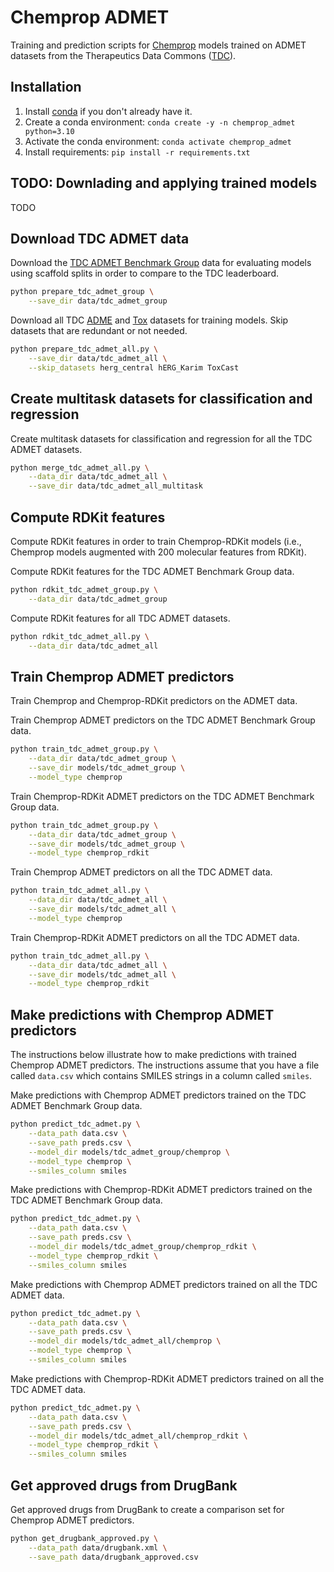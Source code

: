 # Chemprop ADMET
Training and prediction scripts for [Chemprop](https://github.com/chemprop/chemprop) models trained on ADMET datasets from the Therapeutics Data Commons ([TDC](https://tdcommons.ai/)).


## Installation

1. Install [conda](https://docs.conda.io/en/latest/miniconda.html) if you don't already have it.
2. Create a conda environment: `conda create -y -n chemprop_admet python=3.10`
3. Activate the conda environment: `conda activate chemprop_admet`
4. Install requirements: `pip install -r requirements.txt`


## TODO: Downlading and applying trained models

TODO


## Download TDC ADMET data

Download the [TDC ADMET Benchmark Group](https://tdcommons.ai/benchmark/admet_group/overview/) data for evaluating models using scaffold splits in order to compare to the TDC leaderboard.

```bash
python prepare_tdc_admet_group \
    --save_dir data/tdc_admet_group
```

Download all TDC [ADME](https://tdcommons.ai/single_pred_tasks/adme/) and [Tox](https://tdcommons.ai/single_pred_tasks/tox/) datasets for training models. Skip datasets that are redundant or not needed.

```bash
python prepare_tdc_admet_all.py \
    --save_dir data/tdc_admet_all \
    --skip_datasets herg_central hERG_Karim ToxCast
```

## Create multitask datasets for classification and regression

Create multitask datasets for classification and regression for all the TDC ADMET datasets.

```bash
python merge_tdc_admet_all.py \
    --data_dir data/tdc_admet_all \
    --save_dir data/tdc_admet_all_multitask
```


## Compute RDKit features

Compute RDKit features in order to train Chemprop-RDKit models (i.e., Chemprop models augmented with 200 molecular features from RDKit).

Compute RDKit features for the TDC ADMET Benchmark Group data.

```bash
python rdkit_tdc_admet_group.py \
    --data_dir data/tdc_admet_group
```

Compute RDKit features for all TDC ADMET datasets.

```bash
python rdkit_tdc_admet_all.py \
    --data_dir data/tdc_admet_all
```


## Train Chemprop ADMET predictors

Train Chemprop and Chemprop-RDKit predictors on the ADMET data.

Train Chemprop ADMET predictors on the TDC ADMET Benchmark Group data.
```bash
python train_tdc_admet_group.py \
    --data_dir data/tdc_admet_group \
    --save_dir models/tdc_admet_group \
    --model_type chemprop
```

Train Chemprop-RDKit ADMET predictors on the TDC ADMET Benchmark Group data.
```bash
python train_tdc_admet_group.py \
    --data_dir data/tdc_admet_group \
    --save_dir models/tdc_admet_group \
    --model_type chemprop_rdkit
```

Train Chemprop ADMET predictors on all the TDC ADMET data.
```bash
python train_tdc_admet_all.py \
    --data_dir data/tdc_admet_all \
    --save_dir models/tdc_admet_all \
    --model_type chemprop
```

Train Chemprop-RDKit ADMET predictors on all the TDC ADMET data.
```bash
python train_tdc_admet_all.py \
    --data_dir data/tdc_admet_all \
    --save_dir models/tdc_admet_all \
    --model_type chemprop_rdkit
```


## Make predictions with Chemprop ADMET predictors

The instructions below illustrate how to make predictions with trained Chemprop ADMET predictors. The instructions assume that you have a file called `data.csv` which contains SMILES strings in a column called `smiles`.

Make predictions with Chemprop ADMET predictors trained on the TDC ADMET Benchmark Group data.
```bash
python predict_tdc_admet.py \
    --data_path data.csv \
    --save_path preds.csv \
    --model_dir models/tdc_admet_group/chemprop \
    --model_type chemprop \
    --smiles_column smiles
```

Make predictions with Chemprop-RDKit ADMET predictors trained on the TDC ADMET Benchmark Group data.
```bash
python predict_tdc_admet.py \
    --data_path data.csv \
    --save_path preds.csv \
    --model_dir models/tdc_admet_group/chemprop_rdkit \
    --model_type chemprop_rdkit \
    --smiles_column smiles
```

Make predictions with Chemprop ADMET predictors trained on all the TDC ADMET data.
```bash
python predict_tdc_admet.py \
    --data_path data.csv \
    --save_path preds.csv \
    --model_dir models/tdc_admet_all/chemprop \
    --model_type chemprop \
    --smiles_column smiles
```

Make predictions with Chemprop-RDKit ADMET predictors trained on all the TDC ADMET data.
```bash
python predict_tdc_admet.py \
    --data_path data.csv \
    --save_path preds.csv \
    --model_dir models/tdc_admet_all/chemprop_rdkit \
    --model_type chemprop_rdkit \
    --smiles_column smiles
```


## Get approved drugs from DrugBank

Get approved drugs from DrugBank to create a comparison set for Chemprop ADMET predictors.

```bash
python get_drugbank_approved.py \
    --data_path data/drugbank.xml \
    --save_path data/drugbank_approved.csv
```

